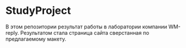 # StudyProject

В этом репозитории результат работы в лаборатории компании WM-reply. Результатом стала страница сайта сверстанная по предлагаемому макету.
